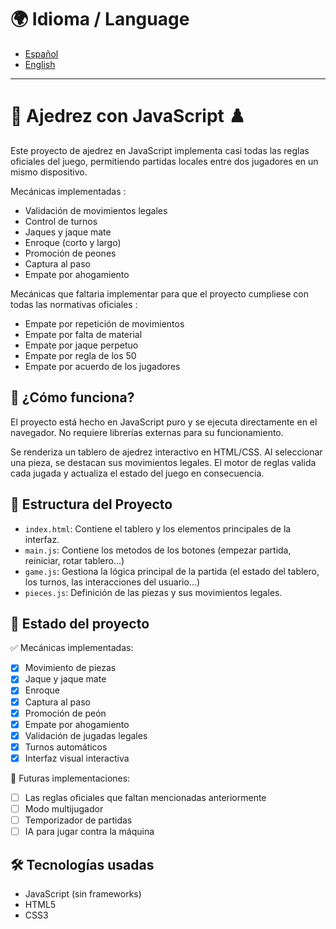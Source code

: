 # 🌍  Idioma / Language

- [Español](README_es.md)
- [English](README_en.md)

---

# 🧠 Ajedrez con JavaScript ♟️

Este proyecto de ajedrez en JavaScript implementa casi todas las reglas oficiales del juego, permitiendo partidas locales entre dos jugadores en un mismo dispositivo.

Mecánicas implementadas :

- Validación de movimientos legales
- Control de turnos
- Jaques y jaque mate
- Enroque (corto y largo)
- Promoción de peones
- Captura al paso
- Empate por ahogamiento

Mecánicas que faltaria implementar para que el proyecto cumpliese con todas las normativas oficiales :

- Empate por repetición de movimientos
- Empate por falta de material
- Empate por jaque perpetuo
- Empate por regla de los 50
- Empate por acuerdo de los jugadores


## 🚀 ¿Cómo funciona?

El proyecto está hecho en JavaScript puro y se ejecuta directamente en el navegador. No requiere librerías externas para su funcionamiento.

Se renderiza un tablero de ajedrez interactivo en HTML/CSS. Al seleccionar una pieza, se destacan sus movimientos legales. El motor de reglas valida cada jugada y actualiza el estado del juego en consecuencia.

## 📁 Estructura del Proyecto

- `index.html`: Contiene el tablero y los elementos principales de la interfaz.
- `main.js`: Contiene los metodos de los botones (empezar partida, reiniciar, rotar tablero...)
- `game.js`: Gestiona la lógica principal de la partida (el estado del tablero, los turnos, las interacciones del usuario...)
- `pieces.js`: Definición de las piezas y sus movimientos legales.


## 🧪 Estado del proyecto

✅ Mecánicas implementadas:
- [x] Movimiento de piezas
- [x] Jaque y jaque mate
- [x] Enroque
- [x] Captura al paso
- [x] Promoción de peón
- [x] Empate por ahogamiento
- [x] Validación de jugadas legales
- [x] Turnos automáticos
- [x] Interfaz visual interactiva

🚧 Futuras implementaciones:
- [ ] Las reglas oficiales que faltan mencionadas anteriormente
- [ ] Modo multijugador
- [ ] Temporizador de partidas
- [ ] IA para jugar contra la máquina

## 🛠️ Tecnologías usadas

- JavaScript (sin frameworks)
- HTML5
- CSS3

